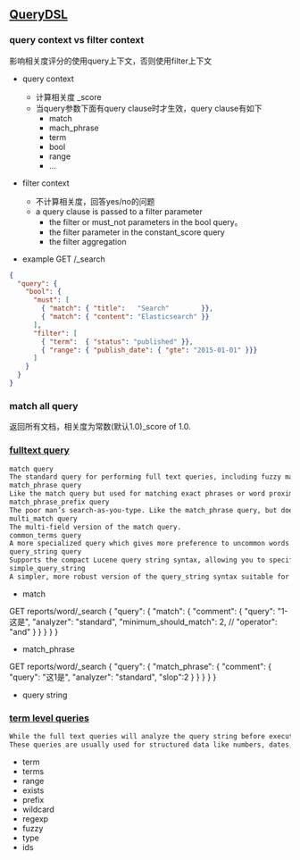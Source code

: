 ## [QueryDSL](https://www.elastic.co/guide/en/elasticsearch/reference/5.6/query-filter-context.html)

### query context vs filter context
影响相关度评分的使用query上下文，否则使用filter上下文

- query context
    - 计算相关度 _score
    - 当query参数下面有query clause时才生效，query clause有如下
        - match
        - mach_phrase
        - term
        - bool
        - range
        - ...
        
        
- filter context
    - 不计算相关度，回答yes/no的问题
    - a query clause is passed to a filter parameter
        - the filter or must_not parameters in the bool query。
        - the filter parameter in the constant_score query
        - the filter aggregation   
        

- example
GET /_search

```json
{
  "query": { 
    "bool": { 
      "must": [
        { "match": { "title":   "Search"        }}, 
        { "match": { "content": "Elasticsearch" }}  
      ],
      "filter": [ 
        { "term":  { "status": "published" }}, 
        { "range": { "publish_date": { "gte": "2015-01-01" }}} 
      ]
    }
  }
}

```    

### match all query
返回所有文档，相关度为常数(默认1.0)_score of 1.0.
### [fulltext query](https://www.elastic.co/guide/en/elasticsearch/reference/5.6/full-text-queries.html)

```html
match query
The standard query for performing full text queries, including fuzzy matching and phrase or proximity queries.
match_phrase query
Like the match query but used for matching exact phrases or word proximity matches.
match_phrase_prefix query
The poor man’s search-as-you-type. Like the match_phrase query, but does a wildcard search on the final word.
multi_match query
The multi-field version of the match query.
common_terms query
A more specialized query which gives more preference to uncommon words.
query_string query
Supports the compact Lucene query string syntax, allowing you to specify AND|OR|NOT conditions and multi-field search within a single query string. For expert users only.
simple_query_string
A simpler, more robust version of the query_string syntax suitable for exposing directly to users.  
```     

- match

GET reports/word/_search
{
  "query": {
    "match": {
      "comment": {
        "query": "1-这是",
        "analyzer": "standard",
        "minimum_should_match": 2,
//        "operator": "and"
      }
    }
    }
  }
}

- match_phrase

GET reports/word/_search
{
  "query": {
    "match_phrase": {
      "comment": {
        "query": "这1是",
        "analyzer": "standard",
        "slop":2
      }
    }
    }
  }
}

- query string 

### [term level queries](https://www.elastic.co/guide/en/elasticsearch/reference/5.6/term-level-queries.html)

```html
While the full text queries will analyze the query string before executing, the term-level queries operate on the exact terms that are stored in the inverted index.
These queries are usually used for structured data like numbers, dates, and enums, rather than full text fields. Alternatively, they allow you to craft low-level queries, foregoing the analysis process.

```

- term
- terms
- range
- exists
- prefix
- wildcard
- regexp
- fuzzy
- type
- ids





